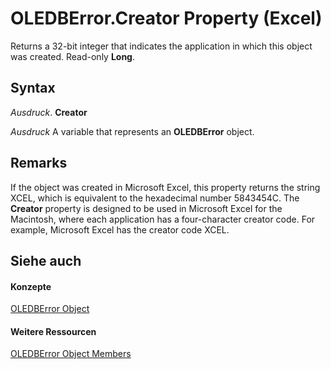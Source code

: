 
# OLEDBError.Creator Property (Excel)

Returns a 32-bit integer that indicates the application in which this object was created. Read-only  **Long**.


## Syntax

 _Ausdruck_. **Creator**

 _Ausdruck_ A variable that represents an **OLEDBError** object.


## Remarks

If the object was created in Microsoft Excel, this property returns the string XCEL, which is equivalent to the hexadecimal number 5843454C. The  **Creator** property is designed to be used in Microsoft Excel for the Macintosh, where each application has a four-character creator code. For example, Microsoft Excel has the creator code XCEL.


## Siehe auch


#### Konzepte


[OLEDBError Object](6bcbf721-f2c8-f784-361b-e1a298bb2ecb.md)
#### Weitere Ressourcen


[OLEDBError Object Members](http://msdn.microsoft.com/library/52181252-dd6f-b267-fa21-4ad8175b7346%28Office.15%29.aspx)